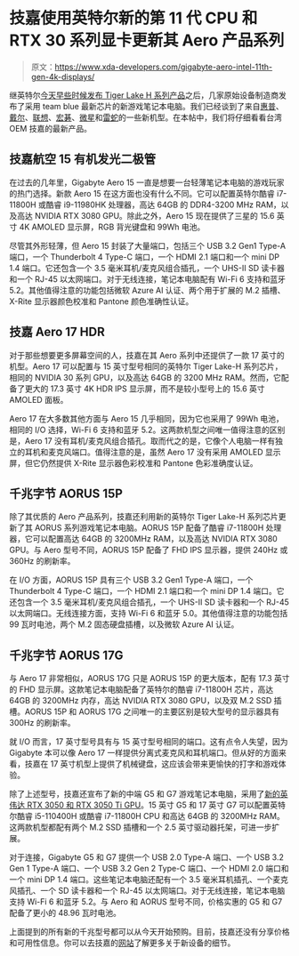 # 技嘉使用英特尔新的第 11 代 CPU 和 RTX 30 系列显卡更新其 Aero 产品系列

> 原文：<https://www.xda-developers.com/gigabyte-aero-intel-11th-gen-4k-displays/>

继英特尔[今天早些时候发布 Tiger Lake H 系列产品](https://www.xda-developers.com/intel-announces-11th-gen-processors-gaming-laptops/)之后，几家原始设备制造商发布了采用 team blue 最新芯片的新游戏笔记本电脑。我们已经谈到了来自[惠普](https://www.xda-developers.com/hp-zbook-workstation-intel-tiger-lake-h-processors-launched/)、[戴尔](https://www.xda-developers.com/dell-xps-15-xps-17-come-with-11th-gen-processors-rtx-30-graphics/)、[联想](https://www.xda-developers.com/lenovo-unveils-new-legion-gaming-laptops/)、[宏碁](https://www.xda-developers.com/acer-refreshes-mid-tier-gaming-laptops-new-cpus-and-gpus/)、[微星](https://www.xda-developers.com/msis-gaming-laptops-11th-gen-intel-cpus-nvidia-rtx-3080/)和[雷蛇](https://www.xda-developers.com/razer-blade-15-advanced-thinnest-rtx-gaming-laptop/)的一些新机型。在本帖中，我们将仔细看看台湾 OEM 技嘉的最新产品。

## 技嘉航空 15 有机发光二极管

在过去的几年里，Gigabyte Aero 15 一直是想要一台轻薄笔记本电脑的游戏玩家的热门选择。新款 Aero 15 在这方面也没有什么不同。它可以配置英特尔酷睿 i7-11800H 或酷睿 i9-11980HK 处理器，高达 64GB 的 DDR4-3200 MHz RAM，以及高达 NVIDIA RTX 3080 GPU。除此之外，Aero 15 现在提供了三星的 15.6 英寸 4K AMOLED 显示屏，RGB 背光键盘和 99Wh 电池。

尽管其外形轻薄，但 Aero 15 封装了大量端口，包括三个 USB 3.2 Gen1 Type-A 端口，一个 Thunderbolt 4 Type-C 端口，一个 HDMI 2.1 端口和一个 mini DP 1.4 端口。它还包含一个 3.5 毫米耳机/麦克风组合插孔，一个 UHS-II SD 读卡器和一个 RJ-45 以太网端口。对于无线连接，笔记本电脑配有 Wi-Fi 6 支持和蓝牙 5.2。其他值得注意的功能包括微软 Azure AI 认证、两个用于扩展的 M.2 插槽、X-Rite 显示器颜色校准和 Pantone 颜色准确性认证。

## 技嘉 Aero 17 HDR

对于那些想要更多屏幕空间的人，技嘉在其 Aero 系列中还提供了一款 17 英寸的机型。Aero 17 可以配置与 15 英寸型号相同的英特尔 Tiger Lake-H 系列芯片，相同的 NVIDIA 30 系列 GPU，以及高达 64GB 的 3200 MHz RAM。然而，它配备了更大的 17.3 英寸 4K HDR IPS 显示屏，而不是较小型号上的 15.6 英寸 AMOLED 面板。

Aero 17 在大多数其他方面与 Aero 15 几乎相同，因为它也采用了 99Wh 电池，相同的 I/O 选择，Wi-Fi 6 支持和蓝牙 5.2。这两款机型之间唯一值得注意的区别是，Aero 17 没有耳机/麦克风组合插孔。取而代之的是，它像个人电脑一样有独立的耳机和麦克风端口。值得注意的是，虽然 Aero 17 没有采用 AMOLED 显示屏，但它仍然提供 X-Rite 显示器色彩校准和 Pantone 色彩准确度认证。

## 千兆字节 AORUS 15P

除了其优质的 Aero 产品系列，技嘉还利用新的英特尔 Tiger Lake-H 系列芯片更新了其 AORUS 系列游戏笔记本电脑。AORUS 15P 配备了酷睿 i7-11800H 处理器，它可以配置高达 64GB 的 3200MHz RAM，以及高达 NVIDIA RTX 3080 GPU。与 Aero 型号不同，AORUS 15P 配备了 FHD IPS 显示器，提供 240Hz 或 360Hz 的刷新率。

在 I/O 方面，AORUS 15P 具有三个 USB 3.2 Gen1 Type-A 端口，一个 Thunderbolt 4 Type-C 端口，一个 HDMI 2.1 端口和一个 mini DP 1.4 端口。它还包含一个 3.5 毫米耳机/麦克风组合插孔，一个 UHS-II SD 读卡器和一个 RJ-45 以太网端口。无线连接方面，支持 Wi-Fi 6 和蓝牙 5.0。其他值得注意的功能包括 99 瓦时电池，两个 M.2 固态硬盘插槽，以及微软 Azure AI 认证。

## 千兆字节 AORUS 17G

与 Aero 17 非常相似，AORUS 17G 只是 AORUS 15P 的更大版本，配有 17.3 英寸的 FHD 显示屏。这款笔记本电脑配备了英特尔的酷睿 i7-11800H 芯片，高达 64GB 的 3200MHz 内存，高达 NVIDIA RTX 3080 GPU，以及双 M.2 SSD 插槽。AORUS 15P 和 AORUS 17G 之间唯一的主要区别是较大型号的显示器具有 300Hz 的刷新率。

就 I/O 而言，17 英寸型号具有与 15 英寸型号相同的端口。这有点令人失望，因为 Gigabyte 本可以像 Aero 17 一样提供分离式麦克风和耳机端口。但从好的方面来看，技嘉在 17 英寸机型上提供了机械键盘，这应该会带来更愉快的打字和游戏体验。

除了上述型号，技嘉还宣布了新的中端 G5 和 G7 游戏笔记本电脑，采用了[新的英伟达 RTX 3050 和 RTX 3050 Ti GPU](https://www.xda-developers.com/nvidia-announces-geforce-rtx-3050-and-3050-ti-gpus-for-laptops/)。15 英寸 G5 和 17 英寸 G7 可以配置英特尔酷睿 i5-110400H 或酷睿 i7-11800H CPU 和高达 64GB 的 3200MHz RAM。这两款机型都配有两个 M.2 SSD 插槽和一个 2.5 英寸驱动器托架，可进一步扩展。

对于连接，Gigabyte G5 和 G7 提供一个 USB 2.0 Type-A 端口、一个 USB 3.2 Gen 1 Type-A 端口、一个 USB 3.2 Gen 2 Type-C 端口、一个 HDMI 2.0 端口和一个 mini DP 1.4 端口。这些笔记本电脑还配有一个 3.5 毫米耳机插孔、一个麦克风插孔、一个 SD 读卡器和一个 RJ-45 以太网端口。对于无线连接，笔记本电脑支持 Wi-Fi 6 和蓝牙 5.2。与 Aero 和 AORUS 型号不同，价格实惠的 G5 和 G7 配备了更小的 48.96 瓦时电池。

上面提到的所有新的千兆型号都可以从今天开始预购。目前，技嘉还没有分享价格和可用性信息。你可以去技嘉的[网站](https://www.gigabyte.com/us/Laptop)了解更多关于新设备的细节。